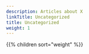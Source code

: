 ```yaml
---
description: Articles about X
linkTitle: Uncategorized
title: Uncategorized
weight: 1
---
```


{{% children sort="weight" %}}